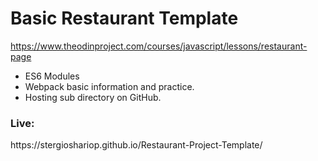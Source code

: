 <h1><b>Basic Restaurant Template</b></h1>

https://www.theodinproject.com/courses/javascript/lessons/restaurant-page

- ES6 Modules
- Webpack basic information and practice.
- Hosting sub directory on GitHub.

<h3><b>Live:</b></h3>
https://stergioshariop.github.io/Restaurant-Project-Template/
